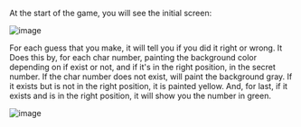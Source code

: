 At the start of the game, you will see the initial screen:


![image](https://github.com/SeanITB/M4UF2PR1_Recuperacion_SeanCostelloeCacho/assets/146827341/b1ecc089-ca4c-4076-b170-f9770266082a)


For each guess that you make, it will tell you if you did it right or wrong. 
It Does this by, for each char number, painting the background color depending on if exist or not, and if it's in the right position, in the secret number.
If the char number does not exist, will paint the background gray.
If it exists but is not in the right position, it is painted yellow.
And, for last, if it exists and is in the right position, it will show you the number in green.


![image](https://github.com/SeanITB/M4UF2PR1_Recuperacion_SeanCostelloeCacho/assets/146827341/71d9922b-f760-494d-b311-393d0d76c9ae)
